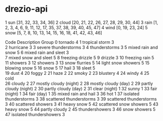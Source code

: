 # drezio-api

1 	sun   [31, 32, 33, 34, 36]
2	cloud [20, 21, 22, 26, 27, 28, 29, 30, 44]
3	rain  [1, 2, 3, 4, 6, 9, 11, 12, 17, 35, 37, 38, 39, 40, 45, 47]
4	wind  [0, 19, 23, 24]
5	snow  [5, 7, 8, 10, 13, 14, 15, 16, 18, 41, 42, 43, 46]	


Code	Description			Group
0	tornado					 4
1	tropical storm			 3	 
2	hurricane				 3
3	severe thunderstorms	 3
4	thunderstorms			 3
5	mixed rain and snow		 5
6	mixed rain and sleet	 3	 
7	mixed snow and sleet	 5
8	freezing drizzle		 5
9	drizzle					 3
10	freezing rain			 5
11	showers					 3
12	showers					 3
13	snow flurries			 5
14	light snow showers		 5
15	blowing snow			 5
16	snow					 5
17	hail					 3
18	sleet					 5			 
19	dust					 4
20	foggy					 2
21	haze					 2
22	smoky					 2
23	blustery				 4
24	windy					 4
25	cold					 
26	cloudy					 2
27	mostly cloudy (night)	 2
28	mostly cloudy (day)		 2
29	partly cloudy (night)	 2
30	partly cloudy (day)		 2
31	clear (night)			 1
32	sunny					 1
33	fair (night)			 1
34	fair (day)				 1
35	mixed rain and hail		 3
36	hot						 1
37	isolated thunderstorms	 3 
38	scattered thunderstorms  3
39	scattered thunderstorms  3
40	scattered showers		 3
41	heavy snow		   		 5
42	scattered snow showers   5
43	heavy snow				 5
44	partly cloudy			 2
45	thundershowers			 3
46	snow showers			 5
47	isolated thundershowers	 3